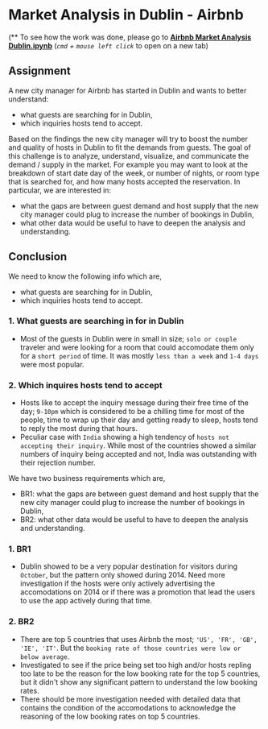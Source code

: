 # Market Analysis in Dublin - Airbnb
(** To see how the work was done, please go to <b>[Airbnb Market Analysis Dublin.ipynb](https://github.com/choyoon88/dublin-market-analysis-airbnb/blob/main/Airbnb%20Market%20Analysis%20Dublin.ipynb)</b> (<i>`cmd` + `mouse left click`</i> to open on a new tab)

## Assignment
A new city manager for Airbnb has started in Dublin and wants to better understand:
- what guests are searching for in Dublin,
- which inquiries hosts tend to accept.

Based on the findings the new city manager will try to boost the number and quality of hosts in Dublin to fit the demands from guests. The goal of this challenge is to analyze, understand, visualize, and communicate the demand / supply in the market. For example you may want to look at the breakdown of start date day of the week, or number of nights, or room type that is searched for, and how many hosts accepted the reservation. In particular, we are interested in:
- what the gaps are between guest demand and host supply that the new city manager could plug to increase the number of bookings in Dublin,
- what other data would be useful to have to deepen the analysis and understanding.

## Conclusion

We need to know the following info which are,
- what guests are searching for in Dublin,
- which inquiries hosts tend to accept.

### 1. What guests are searching in for in Dublin
- Most of the guests in Dublin were in small in size; `solo or couple` traveler and were looking for a room that could accomodate them only for a `short period` of time. It was mostly `less than a week` and `1-4 days` were most popular.

### 2. Which inquires hosts tend to accept
- Hosts like to accept the inquiry message during their free time of the day; `9-10pm` which is considered to be a chilling time for most of the people, time to wrap up their day and getting ready to sleep, hosts tend to reply the most during that hours.
- Peculiar case with `India` showing a high tendency of `hosts not accepting their inquiry`. While most of the countries showed a similar numbers of inquiry being accepted and not, India was outstanding with their rejection number.

We have two business requirements which are,
- BR1: what the gaps are between guest demand and host supply that the new city manager could plug to increase the number of bookings in Dublin,
- BR2: what other data would be useful to have to deepen the analysis and understanding.

### 1. BR1
- Dublin showed to be a very popular destination for visitors during `October`, but the pattern only showed during 2014. Need more investigation if the hosts were only actively advertising the accomodations on 2014 or if there was a promotion that lead the users to use the app actively during that time.

### 2. BR2
- There are top 5 countries that uses Airbnb the most; `'US', 'FR', 'GB', 'IE', 'IT'`. But the `booking rate of those countries were low or below average`.
- Investigated to see if the price being set too high and/or hosts repling too late to be the reason for the low booking rate for the top 5 countries, but it didn't show any significant pattern to understand the low booking rates.
- There should be more investigation needed with detailed data that contains the condition of the accomodations to acknowledge the reasoning of the low booking rates on top 5 countries.
